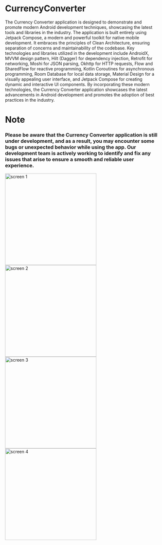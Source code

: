 # CurrencyConverter
The Currency Converter application is designed to demonstrate and promote modern Android development techniques, showcasing the latest tools and libraries in the industry. The application is built entirely using Jetpack Compose, a modern and powerful toolkit for native mobile development. It embraces the principles of Clean Architecture, ensuring separation of concerns and maintainability of the codebase. Key technologies and libraries utilized in the development include AndroidX, MVVM design pattern, Hilt (Dagger) for dependency injection, Retrofit for networking, Moshi for JSON parsing, Okhttp for HTTP requests, Flow and SharedFlow for reactive programming, Kotlin Coroutines for asynchronous programming, Room Database for local data storage, Material Design for a visually appealing user interface, and Jetpack Compose for creating dynamic and interactive UI components. By incorporating these modern technologies, the Currency Converter application showcases the latest advancements in Android development and promotes the adoption of best practices in the industry.
<p></p>
<p></p>
<h1 alight="left">Note</h1>
<h3 align="left">Please be aware that the Currency Converter application is still under development, and as a result, you may encounter some bugs or unexpected behavior while using the app. Our development team is actively working to identify and fix any issues that arise to ensure a smooth and reliable user experience.</h3>


<p></p>
<p></p>
<p></p>
<p><img align="left" width="300" src="https://github.com/waheedkhan-dev/CurrencyConverter/assets/55230825/78a96dfb-d377-491f-9933-53c80b594102" alt="screen 1" /></p>

<p><img align="left" width="300" src="https://github.com/waheedkhan-dev/CurrencyConverter/assets/55230825/e942194f-aeba-4d8d-b83f-55f127ea27da" alt="screen 2" /></p>
<h3></h3>
<h3></h3>
<h3></h3>
<p><img align="left" width="300" src="https://github.com/waheedkhan-dev/CurrencyConverter/assets/55230825/56930690-a8df-408b-b6b5-2c8284b997dd" alt="screen 3" /></p>

<p><img align="left" width="300" src="https://github.com/waheedkhan-dev/CurrencyConverter/assets/55230825/b369a0fc-a483-480d-bf80-1ba839c320ae" alt="screen 4" /></p>



